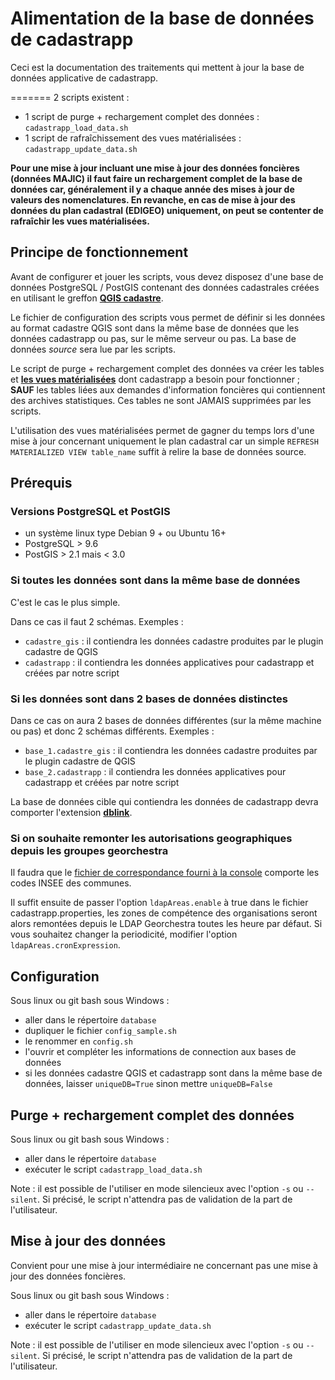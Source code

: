 # Alimentation de la base de données de cadastrapp

Ceci est la documentation des traitements qui mettent à jour la base de données applicative de cadastrapp.

=======
2 scripts existent :
- 1 script de purge + rechargement complet des données : `cadastrapp_load_data.sh`
- 1 script de rafraîchissement des vues matérialisées : `cadastrapp_update_data.sh`


**Pour une mise à jour incluant une mise à jour des données foncières (données MAJIC) il faut faire un rechargement complet de la base de données car, généralement il y a chaque année des mises à jour de valeurs des nomenclatures. En revanche, en cas de mise à jour des données du plan cadastral (EDIGEO) uniquement, on peut se contenter de rafraîchir les vues matérialisées.**

## Principe de fonctionnement

Avant de configurer et jouer les scripts, vous devez disposez d'une base de données PostgreSQL / PostGIS contenant des données cadastrales créées en utilisant le greffon **[QGIS cadastre](https://plugins.qgis.org/plugins/cadastre/)**.


Le fichier de configuration des scripts vous permet de définir si les données au format cadastre QGIS sont dans la même base de données que les données cadastrapp ou pas, sur le même serveur ou pas.
La base de données _source_ sera lue par les scripts. 

Le script de purge + rechargement complet des données va créer les tables et **[les vues matérialisées](https://www.postgresql.org/docs/current/sql-creatematerializedview.html)** dont cadastrapp a besoin pour fonctionner ; **SAUF** les tables liées aux demandes d'information foncières qui contiennent des archives statistiques. Ces tables ne sont JAMAIS supprimées par les scripts.

L'utilisation des vues matérialisées permet de gagner du temps lors d'une mise à jour concernant uniquement le plan cadastral car un simple `REFRESH MATERIALIZED VIEW table_name` suffit à relire la base de données source.

## Prérequis

### Versions PostgreSQL et PostGIS

* un système linux type Debian 9 + ou Ubuntu 16+
* PostgreSQL > 9.6
* PostGIS > 2.1 mais < 3.0

### Si toutes les données sont dans la même base de données

C'est le cas le plus simple.

Dans ce cas il faut 2 schémas. Exemples :
* `cadastre_gis` : il contiendra les données cadastre produites par le plugin cadastre de QGIS
* `cadastrapp` : il contiendra les données applicatives pour cadastrapp et créées par notre script

### Si les données sont dans 2 bases de données distinctes

Dans ce cas on aura 2 bases de données différentes (sur la même machine ou pas) et donc 2 schémas différents. Exemples :
* `base_1.cadastre_gis` : il contiendra les données cadastre produites par le plugin cadastre de QGIS
* `base_2.cadastrapp` : il contiendra les données applicatives pour cadastrapp et créées par notre script

La base de données cible qui contiendra les données de cadastrapp devra comporter l'extension **[dblink](http://www.postgresql.org/docs/current//dblink.html)**.

### Si on souhaite remonter les autorisations geographiques depuis les groupes georchestra

Il faudra que le [fichier de correspondance fourni à la console](https://github.com/georchestra/georchestra/tree/master/console#custom-areas) comporte les codes INSEE des communes.

Il suffit ensuite de passer l'option `ldapAreas.enable` à true dans le fichier cadastrapp.properties, les zones de compétence des organisations seront alors remontées depuis le LDAP Georchestra toutes les heure par défaut. Si vous souhaitez changer la periodicité, modifier l'option `ldapAreas.cronExpression`.

## Configuration

Sous linux ou git bash sous Windows :
* aller dans le répertoire `database`
* dupliquer le fichier `config_sample.sh`
* le renommer en `config.sh`
* l'ouvrir et compléter les informations de connection aux bases de données
* si les données cadastre QGIS et cadastrapp sont dans la même base de données, laisser `uniqueDB=True` sinon mettre `uniqueDB=False`

## Purge + rechargement complet des données

Sous linux ou git bash sous Windows :
* aller dans le répertoire `database`
* exécuter le script `cadastrapp_load_data.sh`

Note : il est possible de l'utiliser en mode silencieux avec l'option `-s` ou `--silent`. Si précisé, le script n'attendra pas de validation de la part de l'utilisateur.

## Mise à jour des données

Convient pour une mise à jour intermédiaire ne concernant pas une mise à jour des données foncières.

Sous linux ou git bash sous Windows :
* aller dans le répertoire `database`
* exécuter le script `cadastrapp_update_data.sh`

Note : il est possible de l'utiliser en mode silencieux avec l'option `-s` ou `--silent`. Si précisé, le script n'attendra pas de validation de la part de l'utilisateur.
